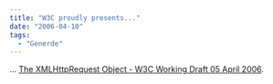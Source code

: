```yaml
---
title: "W3C proudly presents..."
date: "2006-04-10"
tags:
  - "Generde"
---
```


... [The XMLHttpRequest Object - W3C Working Draft 05 April 2006](http://www.w3.org/TR/XMLHttpRequest/).
